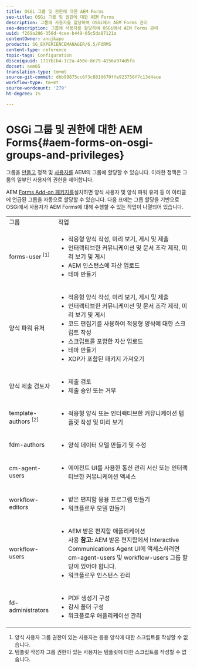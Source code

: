 ```yaml
---
title: OSGi 그룹 및 권한에 대한 AEM Forms
seo-title: OSGi 그룹 및 권한에 대한 AEM Forms
description: 그룹에 사용자를 할당하여 OSGi에서 AEM Forms 관리
seo-description: 그룹에 사용자를 할당하여 OSGi에서 AEM Forms 관리
uuid: f269a206-356d-4cee-b449-05c5da87121a
contentOwner: anujkapo
products: SG_EXPERIENCEMANAGER/6.5/FORMS
content-type: reference
topic-tags: Configuration
discoiquuid: 1717b1b4-1c2a-450e-8e79-4156a974d5fa
docset: aem65
translation-type: tm+mt
source-git-commit: dbb99875cc6f3c8810670ffe923756f7c13d4ace
workflow-type: tm+mt
source-wordcount: '279'
ht-degree: 1%

---
```



# OSGi 그룹 및 권한에 대한 AEM Forms{#aem-forms-on-osgi-groups-and-privileges}

그룹을 [만들고](/help/sites-administering/user-group-ac-admin.md#group-administration) 정책 및 [사용자를](/help/sites-administering/user-group-ac-admin.md#user-administration) AEM의 그룹에 할당할 수 있습니다. 이러한 정책은 그룹의 일부인 사용자의 권한을 제어합니다.

AEM [Forms Add-on 패키지를](../../forms/using/installing-configuring-aem-forms-osgi.md)설치하면 양식 사용자 및 양식 파워 유저 등 이 아티클에 언급된 그룹을 자동으로 할당할 수 있습니다. 다음 표에는 그룹 할당을 기반으로 OSGi에서 사용자가 AEM Forms에 대해 수행할 수 있는 작업이 나열되어 있습니다.

<table>
 <tbody>
  <tr>
   <td>그룹</td> 
   <td>작업</td> 
  </tr>
  <tr>
   <td>forms-user <sup>[1]</sup></td> 
   <td>
    <ul> 
     <li>적응형 양식 작성, 미리 보기, 게시 및 제출</li> 
     <li>인터랙티브한 커뮤니케이션 및 문서 조각 제작, 미리 보기 및 게시</li> 
     <li>AEM 인스턴스에 자산 업로드</li> 
     <li>테마 만들기</li> 
    </ul> </td> 
  </tr>
  <tr>
   <td>양식 파워 유저</td> 
   <td>
    <ul> 
     <li>적응형 양식 작성, 미리 보기, 게시 및 제출</li> 
     <li>인터랙티브한 커뮤니케이션 및 문서 조각 제작, 미리 보기 및 게시</li> 
     <li>코드 편집기를 사용하여 적응형 양식에 대한 스크립트 작성</li> 
     <li>스크립트를 포함한 자산 업로드</li> 
     <li>테마 만들기</li> 
     <li>XDP가 포함된 패키지 가져오기</li> 
    </ul> </td> 
  </tr>
  <tr>
   <td>양식 제출 검토자</td> 
   <td>
    <ul> 
     <li>제출 검토</li> 
     <li>제출 승인 또는 거부</li> 
    </ul> </td> 
  </tr>
  <tr>
   <td>template-authors <sup>[2]</sup></td> 
   <td>
    <ul> 
     <li>적응형 양식 또는 인터랙티브한 커뮤니케이션 템플릿 작성 및 미리 보기</li> 
    </ul> </td> 
  </tr>
  <tr>
   <td><p>fdm-authors</p> </td> 
   <td>
    <ul> 
     <li>양식 데이터 모델 만들기 및 수정</li> 
    </ul> </td> 
  </tr>
  <tr>
   <td>cm-agent-users</td> 
   <td>
    <ul> 
     <li>에이전트 UI를 사용한 통신 관리 서신 또는 인터랙티브한 커뮤니케이션 액세스</li> 
    </ul> </td> 
  </tr>
  <tr>
   <td><p>workflow-editors</p> </td> 
   <td>
    <ul> 
     <li>받은 편지함 응용 프로그램 만들기</li> 
     <li>워크플로우 모델 만들기</li> 
    </ul> </td> 
  </tr>
  <tr>
   <td>workflow-users</td> 
   <td>
    <ul> 
     <li>AEM 받은 편지함 애플리케이션<br /> 사용 <strong>참고: </strong>AEM 받은 편지함에서 Interactive Communications Agent UI에 액세스하려면 cm-agent-users 및 workflow-users 그룹 할당이 있어야 합니다.</li> 
     <li>워크플로우 인스턴스 관리</li> 
    </ul> </td> 
  </tr>
  <tr>
   <td>fd-administrators</td> 
   <td>
    <ul> 
     <li>PDF 생성기 구성</li> 
     <li>감시 폴더 구성</li> 
     <li>워크플로우 애플리케이션 관리</li> 
    </ul> </td> 
  </tr>
 </tbody>
</table>

1. 양식 사용자 그룹 권한이 있는 사용자는 응용 양식에 대한 스크립트를 작성할 수 없습니다.
1. 템플릿 작성자 그룹 권한이 있는 사용자는 템플릿에 대한 스크립트를 작성할 수 없습니다.

